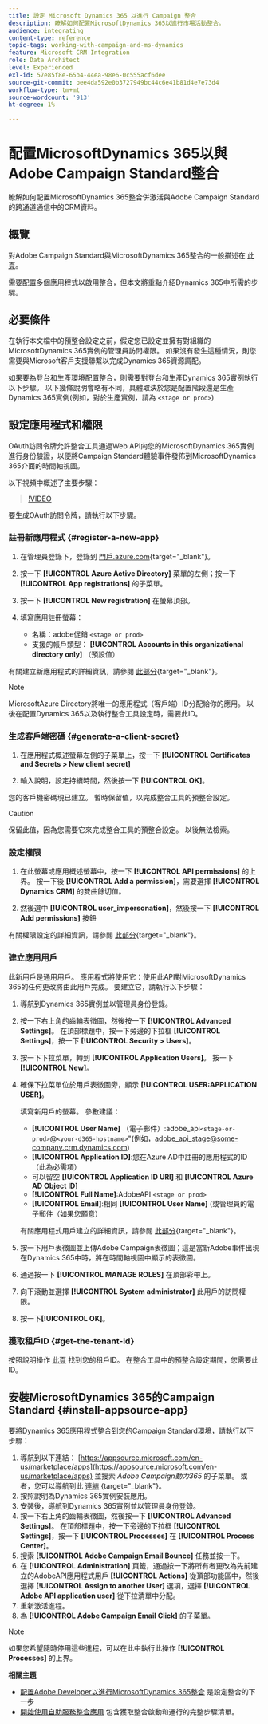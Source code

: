 ```yaml
---
title: 設定 Microsoft Dynamics 365 以進行 Campaign 整合
description: 瞭解如何配置MicrosoftDynamics 365以進行市場活動整合。
audience: integrating
content-type: reference
topic-tags: working-with-campaign-and-ms-dynamics
feature: Microsoft CRM Integration
role: Data Architect
level: Experienced
exl-id: 57e85f8e-65b4-44ea-98e6-0c555acf6dee
source-git-commit: bee4da592e0b3727949bc44c6e41b81d4e7e73d4
workflow-type: tm+mt
source-wordcount: '913'
ht-degree: 1%

---
```


# 配置MicrosoftDynamics 365以與Adobe Campaign Standard整合

瞭解如何配置MicrosoftDynamics 365整合併激活與Adobe Campaign Standard的跨通道通信中的CRM資料。

## 概覽

對Adobe Campaign Standard與MicrosoftDynamics 365整合的一般描述在 [此頁](../../integrating/using/d365-acs-get-started.md)。

需要配置多個應用程式以啟用整合，但本文將重點介紹Dynamics 365中所需的步驟。

## 必要條件

在執行本文檔中的預整合設定之前，假定您已設定並擁有對組織的MicrosoftDynamics 365實例的管理員訪問權限。  如果沒有發生這種情況，則您需要與Microsoft客戶支援聯繫以完成Dynamics 365資源調配。

如果要為登台和生產環境配置整合，則需要對登台和生產Dynamics 365實例執行以下步驟。 以下幾條說明會略有不同，具體取決於您是配置階段還是生產Dynamics 365實例(例如，對於生產實例，請為 `<stage or prod>`)

## 設定應用程式和權限

OAuth訪問令牌允許整合工具通過Web API向您的MicrosoftDynamics 365實例進行身份驗證，以便將Campaign Standard體驗事件發佈到MicrosoftDynamics 365介面的時間軸視圖。

以下視頻中概述了主要步驟：

>[!VIDEO](https://video.tv.adobe.com/v/27637)

要生成OAuth訪問令牌，請執行以下步驟。

### 註冊新應用程式 {#register-a-new-app}

1. 在管理員登錄下，登錄到 [門戶.azure.com](https://portal.azure.com){target="_blank"}。

1. 按一下 **[!UICONTROL Azure Active Directory]** 菜單的左側；按一下 **[!UICONTROL App registrations]** 的子菜單。

1. 按一下 **[!UICONTROL New registration]** 在螢幕頂部。

1. 填寫應用註冊螢幕：

   * 名稱：adobe促銷 `<stage or prod>`
   * 支援的帳戶類型： **[!UICONTROL Accounts in this organizational directory only]** （預設值）

有關建立新應用程式的詳細資訊，請參閱 [此部分](https://docs.microsoft.com/en-us/azure/active-directory/develop/quickstart-register-app){target="_blank"}。

>[!NOTE]
>
>MicrosoftAzure Directory將唯一的應用程式（客戶端）ID分配給你的應用。 以後在配置Dynamics 365以及執行整合工具設定時，需要此ID。

### 生成客戶端密碼 {#generate-a-client-secret}

1. 在應用程式概述螢幕左側的子菜單上，按一下 **[!UICONTROL Certificates and Secrets > New client secret]**

1. 輸入說明，設定持續時間，然後按一下 **[!UICONTROL OK]**。

您的客戶機密碼現已建立。 暫時保留值，以完成整合工具的預整合設定。

>[!CAUTION]
>
>保留此值，因為您需要它來完成整合工具的預整合設定。 以後無法檢索。


### 設定權限

1. 在此螢幕或應用概述螢幕中，按一下 **[!UICONTROL API permissions]** 的上界。  按一下後 **[!UICONTROL Add a permission]**，需要選擇 **[!UICONTROL Dynamics CRM]** 的雙曲餘切值。

1. 然後選中 **[!UICONTROL user_impersonation]**，然後按一下 **[!UICONTROL Add permissions]** 按鈕

有關權限設定的詳細資訊，請參閱 [此部分](https://docs.microsoft.com/en-us/azure/active-directory/develop/quickstart-configure-app-access-web-apis#add-permissions-to-access-web-apis){target="_blank"}。

### 建立應用用戶

此新用戶是通用用戶。 應用程式將使用它：使用此API對MicrosoftDynamics 365的任何更改將由此用戶完成。 要建立它，請執行以下步驟：

1. 導航到Dynamics 365實例並以管理員身份登錄。

1. 按一下右上角的齒輪表徵圖，然後按一下 **[!UICONTROL Advanced Settings]**。 在頂部標題中，按一下旁邊的下拉框 **[!UICONTROL Settings]**，按一下 **[!UICONTROL Security > Users]**。

1. 按一下下拉菜單，轉到 **[!UICONTROL Application Users]**。 按一下&#x200B;**[!UICONTROL New]**。

1. 確保下拉菜單位於用戶表徵圖旁，顯示 **[!UICONTROL USER:APPLICATION USER]**。

   填寫新用戶的螢幕。  參數建議：

   * **[!UICONTROL User Name]** （電子郵件）:adobe_api`<stage-or-prod>`@`<your-d365-hostname>`&quot;(例如，adobe_api_stage@some-company.crm.dynamics.com)
   * **[!UICONTROL Application ID]**:您在Azure AD中註冊的應用程式的ID（此為必需項）
   * 可以留空 **[!UICONTROL Application ID URI]** 和 **[!UICONTROL Azure AD Object ID]**
   * **[!UICONTROL Full Name]**:AdobeAPI `<stage or prod>`
   * **[!UICONTROL Email]**:相同 **[!UICONTROL User Name]** (或管理員的電子郵件（如果您願意）

   有關應用程式用戶建立的詳細資訊，請參閱 [此部分](https://docs.microsoft.com/en-gb/power-platform/admin/create-users-assign-online-security-roles#create-an-application-user){target="_blank"}。

1. 按一下用戶表徵圖並上傳Adobe Campaign表徵圖；這是當新Adobe事件出現在Dynamics 365中時，將在時間軸視圖中顯示的表徵圖。

1. 通過按一下 **[!UICONTROL MANAGE ROLES]** 在頂部彩帶上。

1. 向下滾動並選擇 **[!UICONTROL System administrator]** 此用戶的訪問權限。

1. 按一下&#x200B;**[!UICONTROL OK]**。

### 獲取租戶ID {#get-the-tenant-id}

按照說明操作 [此頁](https://docs.microsoft.com/en-us/onedrive/find-your-office-365-tenant-id) 找到您的租戶ID。  在整合工具中的預整合設定期間，您需要此ID。

## 安裝MicrosoftDynamics 365的Campaign Standard {#install-appsource-app}

要將Dynamics 365應用程式整合到您的Campaign Standard環境，請執行以下步驟：

1. 導航到以下連結： [https://appsource.microsoft.com/en-us/marketplace/apps](https://appsource.microsoft.com/en-us/marketplace/apps) 並搜索 _Adobe Campaign動力365_ 的子菜單。
或者，您可以導航到此 [連結](https://appsource.microsoft.com/en-us/product/dynamics-365/adobecampaign.re4snj-a4n7-5t6y-a14br-d5d1b?flightCodes=adobesignhide&amp;tab=Overview)
{target="_blank"}。
1. 按照說明為Dynamics 365實例安裝應用。
1. 安裝後，導航到Dynamics 365實例並以管理員身份登錄。
1. 按一下右上角的齒輪表徵圖，然後按一下 **[!UICONTROL Advanced Settings]**。 在頂部標題中，按一下旁邊的下拉框 **[!UICONTROL Settings]**，按一下 **[!UICONTROL Processes]** 在 **[!UICONTROL Process Center]**。
1. 搜索 **[!UICONTROL Adobe Campaign Email Bounce]** 任務並按一下。
1. 在 **[!UICONTROL Administration]** 頁籤，通過按一下將所有者更改為先前建立的AdobeAPI應用程式用戶 **[!UICONTROL Actions]** 從頂部功能區中，然後選擇 **[!UICONTROL Assign to another User]** 選項，選擇 **[!UICONTROL Adobe API application user]** 從下拉清單中分配。
1. 重新激活進程。
1. 為 **[!UICONTROL Adobe Campaign Email Click]** 的子菜單。

>[!NOTE]
>
>如果您希望隨時停用這些進程，可以在此中執行此操作 **[!UICONTROL Processes]** 的上界。

**相關主題**

* [配置Adobe Developer以進行MicrosoftDynamics 365整合](../../integrating/using/d365-acs-configure-adobe-io.md) 是設定整合的下一步
* [開始使用自助服務整合應用](../../integrating/using/d365-acs-self-service-app-quick-start-guide.md) 包含獲取整合啟動和運行的完整步驟清單。
